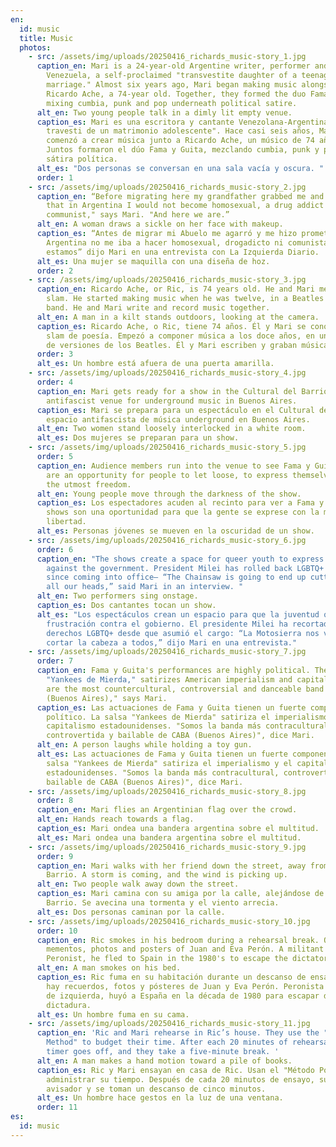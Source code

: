 ```yaml
---
en:
  id: music
  title: Music
  photos:
    - src: /assets/img/uploads/20250416_richards_music-story_1.jpg
      caption_en: Mari is a 24-year-old Argentine writer, performer and singer born in
        Venezuela, a self-proclaimed "transvestite daughter of a teenage
        marriage." Almost six years ago, Mari began making music alongside
        Ricardo Ache, a 74-year old. Together, they formed the duo Fama y Guita,
        mixing cumbia, punk and pop underneath political satire.
      alt_en: Two young people talk in a dimly lit empty venue.
      caption_es: Mari es una escritora y cantante Venezolana-Argentina, la "hija
        travesti de un matrimonio adolescente". Hace casi seis años, Mari
        comenzó a crear música junto a Ricardo Ache, un músico de 74 años.
        Juntos formaron el dúo Fama y Guita, mezclando cumbia, punk y pop con
        sátira política.
      alt_es: "Dos personas se conversan en una sala vacía y oscura. "
      order: 1
    - src: /assets/img/uploads/20250416_richards_music-story_2.jpg
      caption_en: “Before migrating here my grandfather grabbed me and made me promise
        that in Argentina I would not become homosexual, a drug addict or a
        communist," says Mari. "And here we are.”
      alt_en: A woman draws a sickle on her face with makeup.
      caption_es: “Antes de migrar mi Abuelo me agarró y me hizo prometerle que en
        Argentina no me iba a hacer homosexual, drogadicto ni comunista. Y acá
        estamos” dijo Mari en una entrevista con La Izquierda Diario.
      alt_es: Una mujer se maquilla con una diseña de hoz.
      order: 2
    - src: /assets/img/uploads/20250416_richards_music-story_3.jpg
      caption_en: Ricardo Ache, or Ric, is 74 years old. He and Mari met at a poetry
        slam. He started making music when he was twelve, in a Beatles cover
        band. He and Mari write and record music together.
      alt_en: A man in a kilt stands outdoors, looking at the camera.
      caption_es: Ricardo Ache, o Ric, tiene 74 años. Él y Mari se conocieron en un
        slam de poesía. Empezó a componer música a los doce años, en una banda
        de versiones de los Beatles. Él y Mari escriben y graban música juntos
      order: 3
      alt_es: Un hombre está afuera de una puerta amarilla.
    - src: /assets/img/uploads/20250416_richards_music-story_4.jpg
      order: 4
      caption_en: Mari gets ready for a show in the Cultural del Barrio, an
        antifascist venue for underground music in Buenos Aires.
      caption_es: Mari se prepara para un espectáculo en el Cultural del Barrio, un
        espacio antifascista de música underground en Buenos Aires.
      alt_en: Two women stand loosely interlocked in a white room.
      alt_es: Dos mujeres se preparan para un show.
    - src: /assets/img/uploads/20250416_richards_music-story_5.jpg
      order: 5
      caption_en: Audience members run into the venue to see Fama y Guita. The shows
        are an opportunity for people to let loose, to express themselves with
        the utmost freedom.
      alt_en: Young people move through the darkness of the show.
      caption_es: Los espectadores acuden al recinto para ver a Fama y Guita. Los
        shows son una oportunidad para que la gente se exprese con la máxima
        libertad.
      alt_es: Personas jóvenes se mueven en la oscuridad de un show.
    - src: /assets/img/uploads/20250416_richards_music-story_6.jpg
      order: 6
      caption_en: "The shows create a space for queer youth to express frustration
        against the government. President Milei has rolled back LGBTQ+ rights
        since coming into office– “The Chainsaw is going to end up cutting off
        all our heads,” said Mari in an interview. "
      alt_en: Two performers sing onstage.
      caption_es: Dos cantantes tocan un show.
      alt_es: "Los espectáculos crean un espacio para que la juventud queer exprese su
        frustración contra el gobierno. El presidente Milei ha recortado los
        derechos LGBTQ+ desde que asumió el cargo: “La Motosierra nos va a
        cortar la cabeza a todos,” dijo Mari en una entrevista."
    - src: /assets/img/uploads/20250416_richards_music-story_7.jpg
      order: 7
      caption_en: Fama y Guita's performances are highly political. The salsa song
        "Yankees de Mierda," satirizes American imperialism and capitalism. "We
        are the most countercultural, controversial and danceable band of CABA
        (Buenos Aires)," says Mari.
      caption_es: Las actuaciones de Fama y Guita tienen un fuerte componente
        político. La salsa "Yankees de Mierda" satiriza el imperialismo y el
        capitalismo estadounidenses. "Somos la banda más contracultural,
        controvertida y bailable de CABA (Buenos Aires)", dice Mari.
      alt_en: A person laughs while holding a toy gun.
      alt_es: Las actuaciones de Fama y Guita tienen un fuerte componente político. La
        salsa "Yankees de Mierda" satiriza el imperialismo y el capitalismo
        estadounidenses. "Somos la banda más contracultural, controvertida y
        bailable de CABA (Buenos Aires)", dice Mari.
    - src: /assets/img/uploads/20250416_richards_music-story_8.jpg
      order: 8
      caption_en: Mari flies an Argentinian flag over the crowd.
      alt_en: Hands reach towards a flag.
      caption_es: Mari ondea una bandera argentina sobre el multitud.
      alt_es: Mari ondea una bandera argentina sobre el multitud.
    - src: /assets/img/uploads/20250416_richards_music-story_9.jpg
      order: 9
      caption_en: Mari walks with her friend down the street, away from Cultura del
        Barrio. A storm is coming, and the wind is picking up.
      alt_en: Two people walk away down the street.
      caption_es: Mari camina con su amiga por la calle, alejándose de Cultura del
        Barrio. Se avecina una tormenta y el viento arrecia.
      alt_es: Dos personas caminan por la calle.
    - src: /assets/img/uploads/20250416_richards_music-story_10.jpg
      order: 10
      caption_en: Ric smokes in his bedroom during a rehearsal break. On his wall are
        mementos, photos and posters of Juan and Eva Perón. A militant left-wing
        Peronist, he fled to Spain in the 1980's to escape the dictatorship.
      alt_en: A man smokes on his bed.
      caption_es: Ric fuma en su habitación durante un descanso de ensayo. En su pared
        hay recuerdos, fotos y pósteres de Juan y Eva Perón. Peronista militante
        de izquierda, huyó a España en la década de 1980 para escapar de la
        dictadura.
      alt_es: Un hombre fuma en su cama.
    - src: /assets/img/uploads/20250416_richards_music-story_11.jpg
      caption_en: 'Ric and Mari rehearse in Ric’s house. They use the "Pomodoro
        Method" to budget their time. After each 20 minutes of rehearsal, a
        timer goes off, and they take a five-minute break. '
      alt_en: A man makes a hand motion toward a pile of books.
      caption_es: Ric y Mari ensayan en casa de Ric. Usan el "Método Pomodoro" para
        administrar su tiempo. Después de cada 20 minutos de ensayo, suena un
        avisador y se toman un descanso de cinco minutos.
      alt_es: Un hombre hace gestos en la luz de una ventana.
      order: 11
es:
  id: music
---
```

